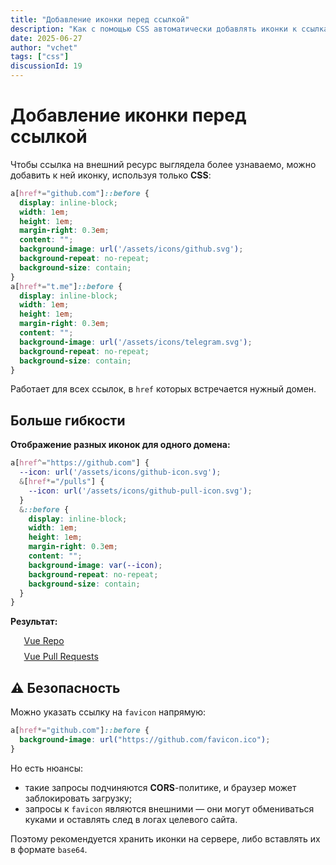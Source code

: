 ```yaml
---
title: "Добавление иконки перед ссылкой"
description: "Как с помощью CSS автоматически добавлять иконки к ссылкам на внешние ресурсы — без JavaScript и с учётом безопасности."
date: 2025-06-27
author: "vchet"
tags: ["css"]
discussionId: 19
---
```


# Добавление иконки перед ссылкой

Чтобы ссылка на внешний ресурс выглядела более узнаваемо, можно добавить к ней иконку, используя только **CSS**:

```css
a[href*="github.com"]::before {
  display: inline-block;
  width: 1em;
  height: 1em;
  margin-right: 0.3em;
  content: "";
  background-image: url('/assets/icons/github.svg');
  background-repeat: no-repeat;
  background-size: contain;
}
a[href*="t.me"]::before {
  display: inline-block;
  width: 1em;
  height: 1em;
  margin-right: 0.3em;
  content: "";
  background-image: url('/assets/icons/telegram.svg');
  background-repeat: no-repeat;
  background-size: contain;
}
```

Работает для всех ссылок, в `href` которых встречается нужный домен.

## Больше гибкости

**Отображение разных иконок для одного домена:**

```css
a[href^="https://github.com"] {
  --icon: url('/assets/icons/github-icon.svg');
  &[href*="/pulls"] {
    --icon: url('/assets/icons/github-pull-icon.svg');
  }
  &::before {
    display: inline-block;
    width: 1em;
    height: 1em;
    margin-right: 0.3em;
    content: "";
    background-image: var(--icon);
    background-repeat: no-repeat;
    background-size: contain;
  }
}
```

**Результат:**

<div class="links-demo">
  <a href="https://github.com/vuejs/vue">Vue Repo</a>
  <a href="https://github.com/vuejs/vue/pulls">Vue Pull Requests</a>
</div>

## ⚠️ Безопасность

Можно указать ссылку на `favicon` напрямую:

```css
a[href*="github.com"]::before {
  background-image: url("https://github.com/favicon.ico");
}
```

Но есть нюансы:

- такие запросы подчиняются **CORS**-политике, и браузер может заблокировать загрузку;
- запросы к `favicon` являются внешними — они могут обмениваться куками и оставлять след в логах целевого сайта.

Поэтому рекомендуется хранить иконки на сервере, либо вставлять их в формате `base64`.

<style lang="scss" scoped>
.links-demo {
  display: grid;
  gap: 0.5rem;
  a[href^="https://github.com"] {
  --icon: url('./images/github-icon.svg');
    display: inline-flex;
    gap: 0.125rem;
    align-items: center;
    &[href*="/pulls"] {
      --icon: url('./images/github-pull-icon.svg');
    }
    &::before {
      display: inline-block;
      width: 1em;
      height: 1em;
      margin-right: 0.4em;
      content: "";
      background-image: var(--icon);
      background-repeat: no-repeat;
      background-size: contain;
      @media (prefers-color-scheme: dark) {
        filter: invert(1);
      }
    }
  }
}
</style>
